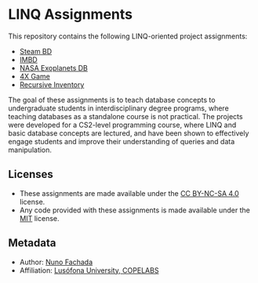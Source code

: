 <!--
LINQ Assignments 2019-2024 (c) by Nuno Fachada

These assignments are licensed under a
Creative Commons Attribution-NonCommercial-ShareAlike 4.0 International License.

You should have received a copy of the license along with this
work. If not, see <http://creativecommons.org/licenses/by-nc-sa/4.0/>.
-->

# LINQ Assignments

This repository contains the following LINQ-oriented project assignments:

- [Steam BD](steam.md)
- [IMBD](imdb.md)
- [NASA Exoplanets DB](nasaexo.md)
- [4X Game](4x.md)
- [Recursive Inventory](recinvent.md)

The goal of these assignments is to teach database concepts to undergraduate
students in interdisciplinary degree programs, where teaching databases as a
standalone course is not practical. The projects were developed for a CS2-level
programming course, where LINQ and basic database concepts are lectured, and
have been shown to effectively engage students and improve their understanding
of queries and data manipulation.

## Licenses

- These assignments are made available under the [CC BY-NC-SA 4.0] license.
- Any code provided with these assignments is made available under the [MIT]
  license.

## Metadata

- Author: [Nuno Fachada]
- Affiliation: [Lusófona University, COPELABS][ULHT]

[CC BY-NC-SA 4.0]:https://creativecommons.org/licenses/by-nc-sa/4.0/
[MIT]:http://opensource.org/licenses/MIT
[Nuno Fachada]:https://github.com/nunofachada
[ULHT]:https://www.ulusofona.pt/
